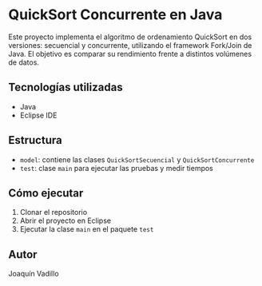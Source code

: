# QuickSort Concurrente en Java

Este proyecto implementa el algoritmo de ordenamiento QuickSort en dos versiones: secuencial y concurrente, utilizando el framework Fork/Join de Java. El objetivo es comparar su rendimiento frente a distintos volúmenes de datos.

## Tecnologías utilizadas
- Java
- Eclipse IDE

## Estructura
- `model`: contiene las clases `QuickSortSecuencial` y `QuickSortConcurrente`
- `test`: clase `main` para ejecutar las pruebas y medir tiempos

## Cómo ejecutar
1. Clonar el repositorio
2. Abrir el proyecto en Eclipse
3. Ejecutar la clase `main` en el paquete `test`

## Autor
Joaquín Vadillo
